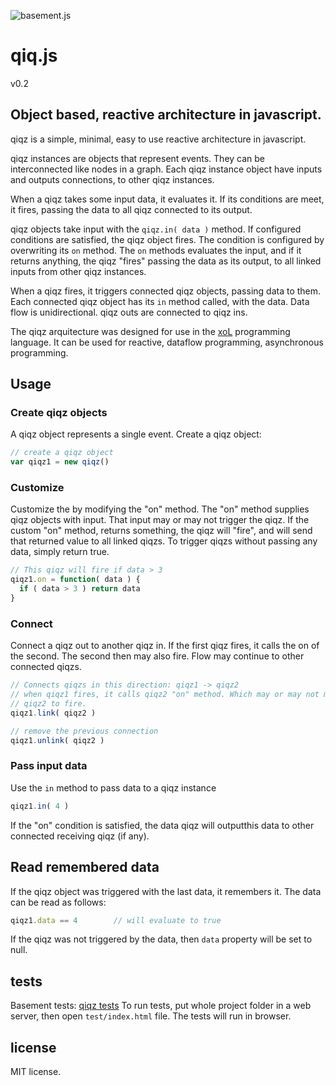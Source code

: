 ![basement.js](http://lignixz.github.io/qiqz/img/qiqz.png)

# qiq.js
v0.2

## Object based, reactive architecture in javascript.

qiqz is a simple, minimal, easy to use reactive architecture in javascript.

qiqz instances are objects that represent events. They can be interconnected
like nodes in a graph. Each qiqz instance object have inputs and outputs
connections, to other qiqz instances.

When a qiqz takes some input data, it evaluates it. If its conditions are
meet, it fires, passing the data to all qiqz connected to its output.

qiqz objects take input with the ```qiqz.in( data )```
method. If configured conditions are satisfied, the qiqz object fires.
The condition is configured by overwriting its ```on``` method.
The ```on``` methods evaluates the input, and if it returns anything,
the qiqz "fires" passing the data as its output, to all linked inputs
from other qiqz instances.

When a qiqz fires, it triggers connected qiqz objects, passing data
to them. Each connected qiqz object has its ```in``` method called, with the
data. Data flow is unidirectional. qiqz outs are connected to qiqz ins.

The qiqz arquitecture was designed for use in the [xoL](http://lignixz.github.com/xoL/)
programming language. It can be used for reactive, dataflow programming,
asynchronous programming.

## Usage

### Create qiqz objects
A qiqz object represents a single event. Create a qiqz object:

```javascript
// create a qiqz object
var qiqz1 = new qiqz()
```

### Customize
 Customize the  by modifying the "on" method. The "on" method supplies
 qiqz objects with input. That input may or may not trigger the qiqz.
 If the custom "on" method, returns something, the qiqz will "fire",
 and will send that returned value to all linked qiqzs. To trigger qiqzs
 without passing any data, simply return true.
```javascript
// This qiqz will fire if data > 3
qiqz1.on = function( data ) {
  if ( data > 3 ) return data
}
```

### Connect
Connect a qiqz out to another qiqz in. If the first qiqz fires, it calls the on
of the second. The second then may also fire. Flow may continue to other
connected qiqzs.
```javascript
// Connects qiqzs in this direction: qiqz1 -> qiqz2
// when qiqz1 fires, it calls qiqz2 "on" method. Which may or may not make
// qiqz2 to fire.
qiqz1.link( qiqz2 )

// remove the previous connection
qiqz1.unlink( qiqz2 )
```

### Pass input data
Use the ```in``` method to pass data to a qiqz instance
```javascript
qiqz1.in( 4 )
```
If the "on" condition is satisfied, the data qiqz will outputthis data to
other connected receiving qiqz (if any).

## Read remembered data
If the qiqz object was triggered with the last data, it remembers it.
The data can be read as follows:
```javascript
qiqz1.data == 4        // will evaluate to true
```
If the qiqz was not triggered by the data, then ```data``` property will
be set to null.


## tests
Basement tests: [qiqz tests](http://lignixz.github.com/qiqz/test/)
To run tests, put whole project folder in a web server, then open
`test/index.html` file. The tests will run in browser.

## license
MIT license.
